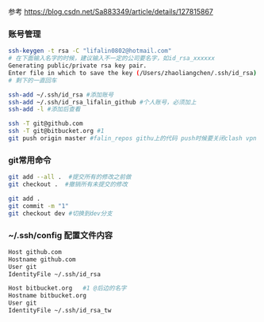 
参考 https://blog.csdn.net/Sa883349/article/details/127815867

### 账号管理
```bash
ssh-keygen -t rsa -C "lifalin0802@hotmail.com"
# 在下面输入名字的时候，建议输入不一定的公司要名字，如id_rsa_xxxxxx
Generating public/private rsa key pair.
Enter file in which to save the key (/Users/zhaoliangchen/.ssh/id_rsa): id_rsa_xxxxxx
# 剩下的一直回车

ssh-add ~/.ssh/id_rsa #添加账号
ssh-add ~/.ssh/id_rsa_lifalin_github #个人账号，必须加上
ssh-add -l #添加后查看

ssh -T git@github.com
ssh -T git@bitbucket.org #1
git push origin master #falin_repos githu上的代码 push时候要关闭clash vpn
```

### git常用命令
```bash
git add --all .  #提交所有的修改之前做
git checkout .  #撤销所有未提交的修改

git add .
git commit -m "1" 
git checkout dev #切换到dev分支
```

### ~/.ssh/config 配置文件内容
```bash
Host github.com
Hostname github.com
User git
IdentityFile ~/.ssh/id_rsa

Host bitbucket.org   #1 @后边的名字
Hostname bitbucket.org
User git
IdentityFile ~/.ssh/id_rsa_tw
```

